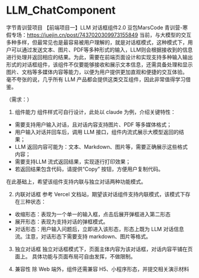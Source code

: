 # LLM_ChatComponent
字节青训营项目
【前端项目一】LLM 对话框组件2.0
豆包MarsCode 青训营-寒假专场：https://juejin.cn/post/7437020309973155849
    当前，与大模型的交互多种多样，但最常见也是最容易被用户理解的，就是对话框模式，这种模式下，用户可以通过发送文本、图片、PDF等多种形式的输入，LLM则会根据接收到的信息进行处理并返回相应的结果。为此，需要在前端页面设计和实现支持多种输入输出形式的对话框组件，该组件不仅要能够接收和展示文本信息，还需具备处理和显示图片、文档等多媒体内容等能力，以便为用户提供更加直观和便捷的交互体验。
毫不夸张的说，几乎所有 LLM 产品都会提供这类交互组件，因此非常值得学习借鉴。

（需求：）
1. 组件能力
组件样式可自行设计，此处以 claude 为例，介绍关键特性：
- 需要支持用户输入对话，且对话内容支持图片、PDF 等多媒体格式；
- 用户输入对话并回车后，调用 LLM 接口，组件内流式展示大模型返回的结果；
- LLM 返回内容可能为：文本、Markdown、图片等，需要正确展示这些格式内容；
- 需要支持LLM 流式返回结果，实现逐行打印效果；
- 若返回结果包含代码，请提供“Copy” 按钮，方便用户复制代码。
  
在此基础上，希望该组件支持内联与独立对话两种功能模式。

2. 内联对话框
参考 Vercel 文档站，期望该对话组件支持内联模式，该模式下存在三种状态：
- 收缩形态：表现为一个单一的输入框，点击后展开弹框进入第二形态
- 展开形态：表现为支持对话的弹框模式。
- 对话形态：用户输入问题后，立即进入该形态，形态上既为 LLM 对话信息流。注意，对话形态下需要支持 markdown、图片等格式。
3. 独立对话框
独立对话框模式下，页面主体内容为该对话框，对话内容平铺在页面上。
具体功能与页面布局可自由发挥，不做限制。

4. 兼容性
除 Web 端外，组件还需兼容 H5、小程序形态，并提交相关演示材料
